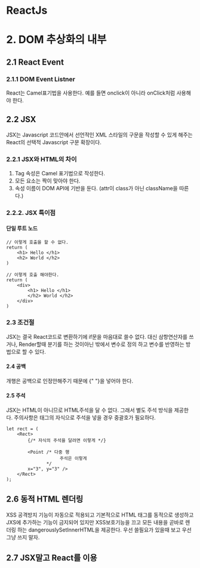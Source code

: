 ReactJs
================

# 2. DOM 추상화의 내부
## 2.1 React Event
### 2.1.1 DOM Event Listner
React는 Camel표기법을 사용한다. 예를 들면 onclick이 아니라 onClick처럼 사용해야 한다.
## 2.2 JSX
JSX는 Javascript 코드안에서 선언적인 XML 스타일의 구문을 작성할 수 있게 해주는 React의 선택적 Javascript 구문 확장이다.
### 2.2.1 JSX와 HTML의 차이

1. Tag 속성은 Camel 표기법으로 작성한다.
2. 모든 요소는 짝이 맞아야 한다.
3. 속성 이름이 DOM API에 기반을 둔다. (attr이 class가 아닌 className을 따른다.)

### 2.2.2. JSX 특이점
#### 단일 루트 노드

    // 이렇게 호출을 할 수 없다.
    return (
        <h1> Hello </h1>
        <h2> World </h2>
    )
    
    // 이렇게 호출 해야한다.
    return (
        <div>
            <h1> Hello </h1>
            </h2> World </h2>
        </div>
    )
    
### 2.3 조건절
JSX는 결국 React코드로 변환하기에 if문을 마음대로 쓸수 없다. 대신 삼항연산자를 쓰거나, Render할때 분기를 하는 것이아닌 밖에서 변수로 정의 하고 변수를 반영하는 방법으로 할 수 있다.
#### 2.4 공백
개행은 공백으로 인정안해주기 때문에  {" "}을 넣어야 한다.
#### 2.5 주석
JSX는 HTML이 아니므로 HTML주석을 달 수 없다. 그래서 별도 주석 방식을 제공한다. 주의사항은 태그의 자식으로 주석을 넣을 경우 중괄호가 필요하다.

    let rect = (
        <Rect>
            {/* 자식의 주석을 달려면 이렇게 */}
            
            <Point /* 다중 행
                        주석은 이렇게
                   */ 
            x="3", y="3" />
        </Rect>
    );
    
## 2.6 동적 HTML 렌더링
XSS 공격방지 기능이 자동으로 적용되고 기본적으로 HTML 태그를 동적으로 생성하고 JXS에 추가하는 기능이 금지되어 있지만 XSS보호기능을 끄고 모든 내용을 곧바로 렌더링 하는 dangerouslySetInnerHTML을 제공한다. 우선 쓸필요가 있을때 보고 우선 그냥 쓰지 말자.
## 2.7 JSX말고 React를 이용


